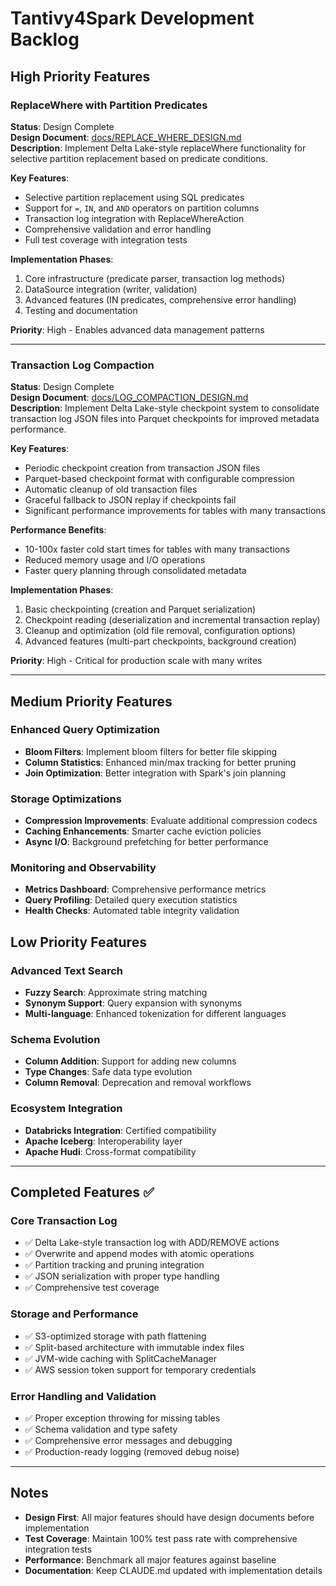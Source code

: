 # Tantivy4Spark Development Backlog

## High Priority Features

### ReplaceWhere with Partition Predicates
**Status**: Design Complete  
**Design Document**: [docs/REPLACE_WHERE_DESIGN.md](docs/REPLACE_WHERE_DESIGN.md)  
**Description**: Implement Delta Lake-style replaceWhere functionality for selective partition replacement based on predicate conditions.

**Key Features**:
- Selective partition replacement using SQL predicates
- Support for `=`, `IN`, and `AND` operators on partition columns
- Transaction log integration with ReplaceWhereAction
- Comprehensive validation and error handling
- Full test coverage with integration tests

**Implementation Phases**:
1. Core infrastructure (predicate parser, transaction log methods)
2. DataSource integration (writer, validation)
3. Advanced features (IN predicates, comprehensive error handling)
4. Testing and documentation

**Priority**: High - Enables advanced data management patterns

---

### Transaction Log Compaction
**Status**: Design Complete  
**Design Document**: [docs/LOG_COMPACTION_DESIGN.md](docs/LOG_COMPACTION_DESIGN.md)  
**Description**: Implement Delta Lake-style checkpoint system to consolidate transaction log JSON files into Parquet checkpoints for improved metadata performance.

**Key Features**:
- Periodic checkpoint creation from transaction JSON files
- Parquet-based checkpoint format with configurable compression
- Automatic cleanup of old transaction files
- Graceful fallback to JSON replay if checkpoints fail
- Significant performance improvements for tables with many transactions

**Performance Benefits**:
- 10-100x faster cold start times for tables with many transactions
- Reduced memory usage and I/O operations
- Faster query planning through consolidated metadata

**Implementation Phases**:
1. Basic checkpointing (creation and Parquet serialization)
2. Checkpoint reading (deserialization and incremental transaction replay)
3. Cleanup and optimization (old file removal, configuration options)
4. Advanced features (multi-part checkpoints, background creation)

**Priority**: High - Critical for production scale with many writes

---

## Medium Priority Features

### Enhanced Query Optimization
- **Bloom Filters**: Implement bloom filters for better file skipping
- **Column Statistics**: Enhanced min/max tracking for better pruning
- **Join Optimization**: Better integration with Spark's join planning

### Storage Optimizations
- **Compression Improvements**: Evaluate additional compression codecs
- **Caching Enhancements**: Smarter cache eviction policies
- **Async I/O**: Background prefetching for better performance

### Monitoring and Observability
- **Metrics Dashboard**: Comprehensive performance metrics
- **Query Profiling**: Detailed query execution statistics
- **Health Checks**: Automated table integrity validation

## Low Priority Features

### Advanced Text Search
- **Fuzzy Search**: Approximate string matching
- **Synonym Support**: Query expansion with synonyms
- **Multi-language**: Enhanced tokenization for different languages

### Schema Evolution
- **Column Addition**: Support for adding new columns
- **Type Changes**: Safe data type evolution
- **Column Removal**: Deprecation and removal workflows

### Ecosystem Integration
- **Databricks Integration**: Certified compatibility
- **Apache Iceberg**: Interoperability layer
- **Apache Hudi**: Cross-format compatibility

---

## Completed Features ✅

### Core Transaction Log
- ✅ Delta Lake-style transaction log with ADD/REMOVE actions
- ✅ Overwrite and append modes with atomic operations
- ✅ Partition tracking and pruning integration
- ✅ JSON serialization with proper type handling
- ✅ Comprehensive test coverage

### Storage and Performance
- ✅ S3-optimized storage with path flattening
- ✅ Split-based architecture with immutable index files
- ✅ JVM-wide caching with SplitCacheManager
- ✅ AWS session token support for temporary credentials

### Error Handling and Validation
- ✅ Proper exception throwing for missing tables
- ✅ Schema validation and type safety
- ✅ Comprehensive error messages and debugging
- ✅ Production-ready logging (removed debug noise)

---

## Notes
- **Design First**: All major features should have design documents before implementation
- **Test Coverage**: Maintain 100% test pass rate with comprehensive integration tests
- **Performance**: Benchmark all major features against baseline
- **Documentation**: Keep CLAUDE.md updated with implementation details
